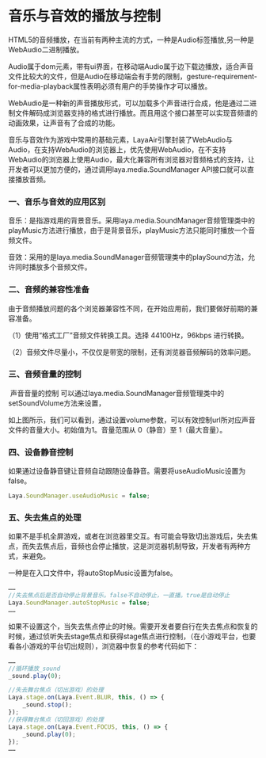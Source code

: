 # 音乐与音效的播放与控制

​        HTML5的音频播放，在当前有两种主流的方式，一种是Audio标签播放,另一种是WebAudio二进制播放。

​        Audio属于dom元素，带有ui界面，在移动端Audio属于边下载边播放，适合声音文件比较大的文件，但是Audio在移动端会有手势的限制，gesture-requirement-for-media-playback属性表明必须有用户的手势操作才可以播放。

​        WebAudio是一种新的声音播放形式，可以加载多个声音进行合成，他是通过二进制文件解码成浏览器支持的格式进行播放。而且用这个接口甚至可以实现音频谱的动画效果，让声音有了合成的功能。

​        音乐与音效作为游戏中常用的基础元素，LayaAir引擎封装了WebAudio与Audio，在支持WebAudio的浏览器上，优先使用WebAudio，在不支持WebAudio的浏览器上使用Audio，最大化兼容所有浏览器对音频格式的支持，让开发者可以更加方便的，通过调用laya.media.SoundManager API接口就可以直接播放音频。

### 一、音乐与音效的应用区别

​        音乐：是指游戏用的背景音乐。采用laya.media.SoundManager音频管理类中的playMusic方法进行播放，由于是背景音乐，playMusic方法只能同时播放一个音频文件。

​        音效：采用的是laya.media.SoundManager音频管理类中的playSound方法，允许同时播放多个音频文件。

### 二、音频的兼容性准备

​        由于音频播放问题的各个浏览器兼容性不同，在开始应用前，我们要做好前期的兼容准备。

（1）使用“格式工厂”音频文件转换工具。选择 44100Hz，96kbps 进行转换。

（2）音频文件尽量小，不仅仅是带宽的限制，还有浏览器音频解码的效率问题。

### 三、音频音量的控制

​        声音音量的控制 可以通过laya.media.SoundManager音频管理类中的setSoundVolume方法来设置，

​        如上图所示，我们可以看到，通过设置volume参数，可以有效控制url所对应声音文件的音量大小。初始值为1。音量范围从 0（静音）至 1（最大音量）。

### 四、设备静音控制

如果通过设备静音键让音频自动跟随设备静音。需要将useAudioMusic设置为false。

```javascript
Laya.SoundManager.useAudioMusic = false;
```

### 五、失去焦点的处理

如果不是手机全屏游戏，或者在浏览器里交互。有可能会导致切出游戏后，失去焦点，而失去焦点后，音频也会停止播放，这是浏览器机制导致，开发者有两种方式，来避免。

一种是在入口文件中，将autoStopMusic设置为false。

```typescript
……
//失去焦点后是否自动停止背景音乐。false不自动停止，一直播。true是自动停止
Laya.SoundManager.autoStopMusic = false;
……
```

如果不设置这个，当失去焦点停止的时候。需要开发者要自行在失去焦点和恢复的时候，通过侦听失去stage焦点和获得stage焦点进行控制，（在小游戏平台，也要看各小游戏的平台切出规则），浏览器中恢复的参考代码如下：

```typescript
……
//循环播放_sound
_sound.play(0);

//失去舞台焦点（切出游戏）的处理
Laya.stage.on(Laya.Event.BLUR, this, () => {
    _sound.stop();
});
//获得舞台焦点（切回游戏）的处理
Laya.stage.on(Laya.Event.FOCUS, this, () => {
    _sound.play(0);
});
……
```
